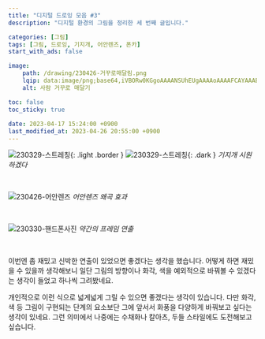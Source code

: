 ```yaml
---
title: "디지털 드로잉 모음 #3"
description: "디지털 환경의 그림을 정리한 세 번째 글입니다."

categories: [그림]
tags: [그림, 드로잉, 기지개, 어안렌즈, 폰카]
start_with_ads: false

image:
    path: /drawing/230426-거꾸로매달림.png
    lqip: data:image/png;base64,iVBORw0KGgoAAAANSUhEUgAAAAoAAAAFCAYAAAB8ZH1oAAAAAXNSR0IArs4c6QAAAARnQU1BAACxjwv8YQUAAAAJcEhZcwAADsMAAA7DAcdvqGQAAABoSURBVBhXVc47CsAgEATQ0St4W89ob2dhbaei+GFiyBKS1yzMLMuCH2MMllLYe2cIgXtvaUiND6011lqotcIYA6WUNKeT+Yox4lxESkmSx2/xvuC9h7UWrTVJhbzwyjnTOcc5pyQ38gKve2OCgamBrgAAAABJRU5ErkJggg==
    alt: 사람 거꾸로 매달기

toc: false
toc_sticky: true
 
date: 2023-04-17 15:24:00 +0900
last_modified_at: 2023-04-26 20:55:00 +0900
---
```


![230329-스트레칭](/drawing/230329-스트레칭.png){: .light .border }
![230329-스트레칭](/drawing/230329-스트레칭.png){: .dark }
_기지개 시원하겠다_

<br>

![230426-어안렌즈](/drawing/230426-어안렌즈.png)
_어안렌즈 왜곡 효과_

<br>

![230330-핸드폰사진](/drawing/230330-핸드폰사진.png)
_약간의 프레임 연출_

<br>

이번엔 좀 재밌고 신박한 연출이 있었으면 좋겠다는 생각을 했습니다. 어떻게 하면 재밌을 수 있을까 생각해보니 일단 그림의 방향이나 화각, 색을 예외적으로 바꿔볼 수 있겠다는 생각이 들었고 하나씩 그려봤네요.

개인적으로 이런 식으로 넓게넓게 그릴 수 있으면 좋겠다는 생각이 있습니다. 다만 화각, 색 등 그림이 구현되는 단계의 요소보단 그에 앞서서 화풍을 다양하게 바꿔보고 싶다는 생각이 있네요. 그런 의미에서 나중에는 수채화나 칼아츠, 두들 스타일에도 도전해보고 싶습니다.